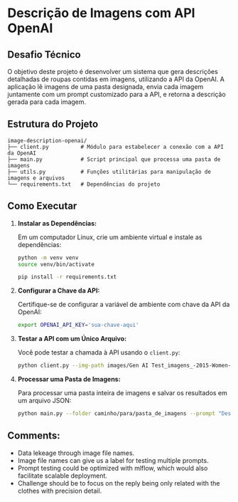 # Descrição de Imagens com API OpenAI

## Desafio Técnico

O objetivo deste projeto é desenvolver um sistema que gera descrições detalhadas de roupas contidas em imagens, utilizando a API da OpenAI. A aplicação lê imagens de uma pasta designada, envia cada imagem juntamente com um prompt customizado para a API, e retorna a descrição gerada para cada imagem. 

## Estrutura do Projeto

```
image-description-openai/
├── client.py          # Módulo para estabelecer a conexão com a API da OpenAI
├── main.py            # Script principal que processa uma pasta de imagens
├── utils.py           # Funções utilitárias para manipulação de imagens e arquivos
└── requirements.txt   # Dependências do projeto
```

## Como Executar

1. **Instalar as Dependências:**

   Em um computador Linux, crie um ambiente virtual e instale as dependências:
   ```bash
   python -m venv venv
   source venv/bin/activate

   pip install -r requirements.txt
   ```

2. **Configurar a Chave da API:**

   Certifique-se de configurar a variável de ambiente com chave da API da OpenAI:
   ```bash
   export OPENAI_API_KEY='sua-chave-aqui'
   ```

3. **Testar a API com um Único Arquivo:**

   Você pode testar a chamada à API usando o `client.py`:
   ```bash
   python client.py --img-path images/Gen AI Test_imagens_-2015-Women-two-pieces-set-summer-jumpsuit-solid-Lace-stitching-tassel-backless-hollow-out-rompers.jpg_220x220.jpg --prompt "Descreva a roupa na imagem."
   ```

4. **Processar uma Pasta de Imagens:**

   Para processar uma pasta inteira de imagens e salvar os resultados em um arquivo JSON:
   ```bash
   python main.py --folder caminho/para/pasta_de_imagens --prompt "Descreva a roupa na imagem." --output resultados.json
   ```


## Comments:

- Data lekeage through image file names.
- Image file names can give us a label for testing multiple prompts.
- Prompt testing could be optimized with mlflow, which would also facilitate scalable deployment.
- Challenge should be to focus on the reply being only related with the clothes with precision detail.